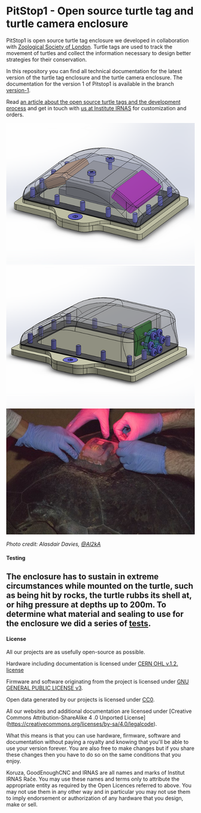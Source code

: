# PitStop1 - Open source turtle tag and turtle camera enclosure
PitStop1 is open source turtle tag enclosure we developed in collaboration with [Zoological Society of London](https://www.zsl.org/). Turtle tags are used to track the movement of turtles and collect the information necessary to design better strategies for their conservation.

In this repository you can find all technical documentation for the latest version of the turtle tag enclosure and the turtle camera enclosure. The documentation for the version 1 of Pitstop1 is available in the branch [version-1](https://github.com/IRNAS/PitStop1/tree/version1).

Read [an article about the open source turtle tags and the development process](https://www.wildlabs.net/resources/case-studies/how-open-source-technologies-could-dramatically-reduce-cost-tagging-green-sea) and get in touch with [us at Institute IRNAS](http://irnas.eu) for customization and orders.


![PitStop1](img/turtle-tag1.png)
![PitStop1](img/turtle-camera.png)
![PitStop1](img/turtle-tag.jpg)


*Photo credit: Alasdair Davies, [@Al2kA](https://twitter.com/Al2kA)*

#### Testing

The enclosure has to sustain in extreme circumstances while mounted on the turtle, such as being hit by rocks, the turtle rubbs its shell at, or hihg pressure at depths up to 200m. To determine what material and sealing to use for the enclosure we did a series of <a href="https://github.com/IRNAS/PitStop1/tree/master/testing">tests</a>.
---

#### License

All our projects are as usefully open-source as possible.

Hardware including documentation is licensed under [CERN OHL v.1.2. license](http://www.ohwr.org/licenses/cern-ohl/v1.2)

Firmware and software originating from the project is licensed under [GNU GENERAL PUBLIC LICENSE v3](http://www.gnu.org/licenses/gpl-3.0.en.html).

Open data generated by our projects is licensed under [CC0](https://creativecommons.org/publicdomain/zero/1.0/legalcode).

All our websites and additional documentation are licensed under [Creative Commons Attribution-ShareAlike 4 .0 Unported License] (https://creativecommons.org/licenses/by-sa/4.0/legalcode).

What this means is that you can use hardware, firmware, software and documentation without paying a royalty and knowing that you'll be able to use your version forever. You are also free to make changes but if you share these changes then you have to do so on the same conditions that you enjoy.

Koruza, GoodEnoughCNC and IRNAS are all names and marks of Institut IRNAS Rače.
You may use these names and terms only to attribute the appropriate entity as required by the Open Licences referred to above. You may not use them in any other way and in particular you may not use them to imply endorsement or authorization of any hardware that you design, make or sell.
